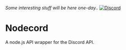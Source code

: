 *Some interesting stuff will be here one-day..*
[![Discord](https://discordapp.com/api/guilds/503134449060544513/embed.png?style=shield)](https://discord.gg/BUGV4Er)

# Nodecord
A node.js API wrapper for the Discord API.